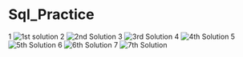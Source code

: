 # Sql_Practice
1
![1st solution](https://github.com/user-attachments/assets/a8c229c7-3b65-4137-9fc7-6bae0320508a)
2
![2nd Solution](https://github.com/user-attachments/assets/4a0eedbe-04b4-4f84-9d5b-9b114939b29a)
3
![3rd Solution](https://github.com/user-attachments/assets/5a9da964-a9bf-4d17-984c-e67e4185cc17)
4
![4th Solution](https://github.com/user-attachments/assets/70a19cd9-fa7c-4460-8a64-99597741c671)
5
![5th Solution](https://github.com/user-attachments/assets/2587158a-50f6-4c34-bde6-ddf5b5c847d6)
6
![6th Solution](https://github.com/user-attachments/assets/83b31253-0612-4fea-921b-25f68de2460b)
7
![7th Solution](https://github.com/user-attachments/assets/1d9a9bfc-82bb-478e-870c-5b546c8354ea)

